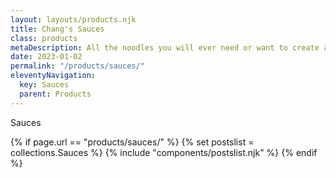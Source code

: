 ```yaml
---
layout: layouts/products.njk
title: Chang's Sauces
class: products
metaDescription: All the noodles you will ever need or want to create authentic Asian cuisine to serve up in so many ways.
date: 2023-01-02
permalink: "/products/sauces/"
eleventyNavigation:
  key: Sauces
  parent: Products
---
```

Sauces

{% if page.url == "products/sauces/" %}
{% set postslist = collections.Sauces %}
{% include "components/postslist.njk" %}
{% endif %}

